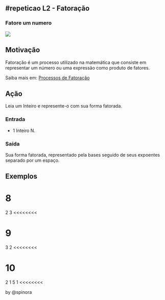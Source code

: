 ## #repeticao L2 - Fatoração

### Fatore um numero

![](https://raw.githubusercontent.com/qxcodefup/moodle/master/base/137/capa.png)

Motivação
---------

Fatoração é um processo utilizado na matemática que consiste em representar um número ou uma expressão como produto de fatores.

Saiba mais em: [Processos de Fatoração](https://www.todamateria.com.br/fatoracao)

Ação
----

Leia um Inteiro e represente-o com sua forma fatorada.

### Entrada

-   1 Inteiro N.

### Saída

Sua forma fatorada, representado pela bases seguido de seus expoentes separado por um espaço.

Exemplos
--------

>>>>>>>>
8
========
2 3
<<<<<<<<

>>>>>>>>
9
========
3 2
<<<<<<<<

>>>>>>>>
10
========
2 1
5 1
<<<<<<<<

by @spinora
